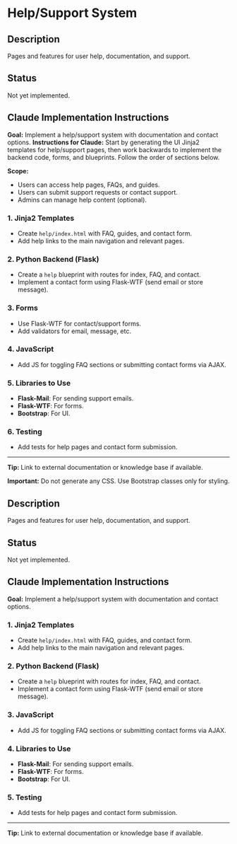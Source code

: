 # Help/Support System
## Description
Pages and features for user help, documentation, and support.

## Status
Not yet implemented.

## Claude Implementation Instructions

**Goal:** Implement a help/support system with documentation and contact options.
**Instructions for Claude:**
Start by generating the UI Jinja2 templates for help/support pages, then work backwards to implement the backend code, forms, and blueprints. Follow the order of sections below.

**Scope:**
- Users can access help pages, FAQs, and guides.
- Users can submit support requests or contact support.
- Admins can manage help content (optional).

### 1. Jinja2 Templates
- Create `help/index.html` with FAQ, guides, and contact form.
- Add help links to the main navigation and relevant pages.

### 2. Python Backend (Flask)
- Create a `help` blueprint with routes for index, FAQ, and contact.
- Implement a contact form using Flask-WTF (send email or store message).

### 3. Forms
- Use Flask-WTF for contact/support forms.
- Add validators for email, message, etc.

### 4. JavaScript
- Add JS for toggling FAQ sections or submitting contact forms via AJAX.

### 5. Libraries to Use
- **Flask-Mail**: For sending support emails.
- **Flask-WTF**: For forms.
- **Bootstrap**: For UI.

### 6. Testing
- Add tests for help pages and contact form submission.

---
**Tip:** Link to external documentation or knowledge base if available.

**Important:** Do not generate any CSS. Use Bootstrap classes only for styling.

## Description
Pages and features for user help, documentation, and support.

## Status
Not yet implemented.

## Claude Implementation Instructions

**Goal:** Implement a help/support system with documentation and contact options.

### 1. Jinja2 Templates
- Create `help/index.html` with FAQ, guides, and contact form.
- Add help links to the main navigation and relevant pages.

### 2. Python Backend (Flask)
- Create a `help` blueprint with routes for index, FAQ, and contact.
- Implement a contact form using Flask-WTF (send email or store message).

### 3. JavaScript
- Add JS for toggling FAQ sections or submitting contact forms via AJAX.

### 4. Libraries to Use
- **Flask-Mail**: For sending support emails.
- **Flask-WTF**: For forms.
- **Bootstrap**: For UI.

### 5. Testing
- Add tests for help pages and contact form submission.

---
**Tip:** Link to external documentation or knowledge base if available.

